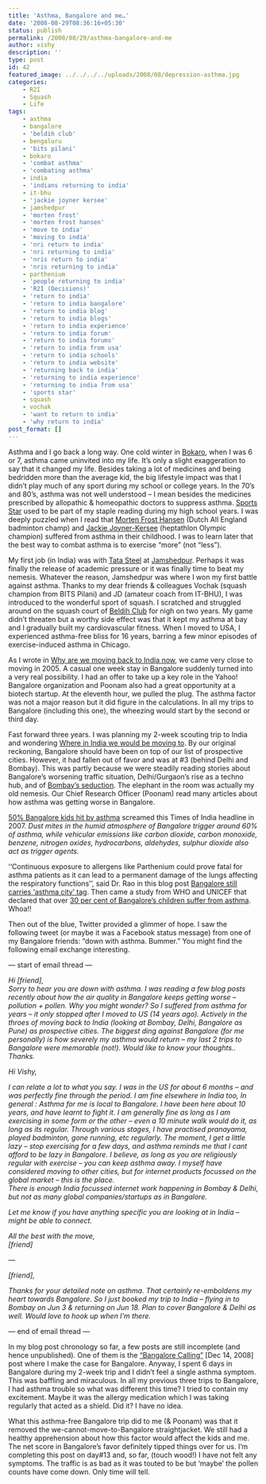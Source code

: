 ```yaml
---
title: 'Asthma, Bangalore and me…'
date: '2008-08-29T08:36:16+05:30'
status: publish
permalink: /2008/08/29/asthma-bangalore-and-me
author: vishy
description: ''
type: post
id: 42
featured_image: ../../../../uploads/2008/08/depression-asthma.jpg
categories: 
    - R2I
    - Squash
    - Life
tags:
    - asthma
    - bangalore
    - 'beldih club'
    - bengaluru
    - 'bits pilani'
    - bokaro
    - 'combat asthma'
    - 'combating asthma'
    - india
    - 'indians returning to india'
    - it-bhu
    - 'jackie joyner kersee'
    - jamshedpur
    - 'morten frost'
    - 'morten frost hansen'
    - 'move to india'
    - 'moving to india'
    - 'nri return to india'
    - 'nri returning to india'
    - 'nris return to india'
    - 'nris returning to india'
    - parthenium
    - 'people returning to india'
    - 'R2I (Decisions)'
    - 'return to india'
    - 'return to india bangalore'
    - 'return to india blog'
    - 'return to india blogs'
    - 'return to india experience'
    - 'return to india forum'
    - 'return to india forums'
    - 'return to india from usa'
    - 'return to india schools'
    - 'return to india website'
    - 'returning back to india'
    - 'returning to india experience'
    - 'returning to india from usa'
    - 'sports star'
    - squash
    - vochak
    - 'want to return to india'
    - 'why return to india'
post_format: []
---
```


Asthma and I go back a long way. One cold winter in [Bokaro](http://en.wikipedia.org/wiki/Bokaro_Steel_City), when I was 6 or 7, asthma came uninvited into my life. It’s only a slight exaggeration to say that it changed my life. Besides taking a lot of medicines and being bedridden more than the average kid, the big lifestyle impact was that I didn’t play much of any sport during my school or college years. In the 70’s and 80’s, asthma was not well understood – I mean besides the medicines prescribed by allopathic &amp; homeopathic doctors to suppress asthma. [Sports Star](http://www.sportstaronnet.com/) used to be part of my staple reading during my high school years. I was deeply puzzled when I read that [Morten Frost Hansen](http://en.wikipedia.org/wiki/Morten_Frost) (Dutch All England badminton champ) and [Jackie Joyner-Kersee](http://en.wikipedia.org/wiki/Jackie_Joyner_Kersee) (heptathlon Olympic champion) suffered from asthma in their childhood. I was to learn later that the best way to combat asthma is to exercise “more” (not “less”).

My first job (in India) was with [Tata Steel](http://www.tatasteel.com/) at [Jamshedpur](http://en.wikipedia.org/wiki/Jamshedpur). Perhaps it was finally the release of academic pressure or it was finally time to beat my nemesis. Whatever the reason, Jamshedpur was where I won my first battle against asthma. Thanks to my dear friends &amp; colleagues Vochak (squash champion from BITS Pilani) and JD (amateur coach from IT-BHU), I was introduced to the wonderful sport of squash. I scratched and struggled around on the squash court of [Beldih Club](http://www.mapsofindia.com/jamshedpur/clubs/beldih.html) for nigh on two years. My game didn’t threaten but a worthy side effect was that it kept my asthma at bay and I gradually built my cardiovascular fitness. When I moved to USA, I experienced asthma-free bliss for 16 years, barring a few minor episodes of exercise-induced asthma in Chicago.

As I wrote in [Why are we moving back to India now](http://ulaar.wordpress.com/2008/06/02/why-are-we-moving-back-to-india/), we came very close to moving in 2005. A casual one week stay in Bangalore suddenly turned into a very real possibility. I had an offer to take up a key role in the Yahoo! Bangalore organization and Poonam also had a great opportunity at a biotech startup. At the eleventh hour, we pulled the plug. The asthma factor was not a major reason but it did figure in the calculations. In all my trips to Bangalore (including this one), the wheezing would start by the second or third day.

Fast forward three years. I was planning my 2-week scouting trip to India and wondering [Where in India we would be moving to](http://ulaar.wordpress.com/2008/05/30/where-in-india-are-we-moving-to/). By our original reckoning, Bangalore should have been on top of our list of prospective cities. However, it had fallen out of favor and was at #3 (behind Delhi and Bombay). This was partly because we were steadily reading stories about Bangalore’s worsening traffic situation, Delhi/Gurgaon’s rise as a techno hub, and of [Bombay’s seduction](http://ulaar.wordpress.com/2008/06/12/the-bombay-seduction/). The elephant in the room was actually my old nemesis. Our Chief Research Officer (Poonam) read many articles about how asthma was getting worse in Bangalore.

[50% Bangalore kids hit by asthma](http://timesofindia.indiatimes.com/articleshow/2520601.cms) screamed this Times of India headline in 2007. *Dust mites in the humid atmosphere of Bangalore trigger around 60% of asthma, while vehicular emissions like carbon dioxide, carbon monoxide, benzene, nitrogen oxides, hydrocarbons, aldehydes, sulphur dioxide also act as trigger agents.*

‘‘Continuous exposure to allergens like Parthenium could prove fatal for asthma patients as it can lead to a permanent damage of the lungs affecting the respiratory functions’’, said Dr. Rao in this blog post [Bangalore still carries ‘asthma city’ tag](http://bangalorebuzz.blogspot.com/2005/01/bangalore-still-carries-asthma-city.html). Then came a study from WHO and UNICEF that declared that over [30 per cent of Bangalore’s children suffer from asthma](http://www.rediff.com/news/2007/nov/06asthma.htm). Whoa!!

Then out of the blue, Twitter provided a glimmer of hope. I saw the following tweet (or maybe it was a Facebook status message) from one of my Bangalore friends: “down with asthma. Bummer.” You might find the following email exchange interesting.

— start of email thread —

*Hi \[friend\],  
Sorry to hear you are down with asthma. I was reading a few blog posts recently about how the air quality in Bangalore keeps getting worse – pollution + pollen. Why you might wonder? So I suffered from asthma for years – it only stopped after I moved to US (14 years ago). Actively in the throes of moving back to India (looking at Bombay, Delhi, Bangalore as Pune) as prospective cities. The biggest ding against Bangalore (for me personally) is how severely my asthma would return – my last 2 trips to Bangalore were memorable (not!). Would like to know your thoughts..  
Thanks.*

*Hi Vishy,*

*I can relate a lot to what you say. I was in the US for about 6 months – and was perfectly fine through the period. I am fine elsewhere in India too, In general : Asthma for me is local to Bangalore. I have been here about 10 years, and have learnt to fight it. I am generally fine as long as I am exercising in some form or the other – even a 10 minute walk would do it, as long as its regular. Through various stages, I have practised pranayama, played badminton, gone running, etc regularly. The moment, I get a little lazy – stop exercising for a few days, and asthma reminds me that I cant afford to be lazy in Bangalore. I believe, as long as you are religiously regular with exercise – you can keep asthma away. I myself have considered moving to other cities, but for internet products focussed on the global market – this is the place.  
There is enough India focussed internet work happening in Bombay &amp; Delhi, but not as many global companies/startups as in Bangalore.*

*Let me know if you have anything specific you are looking at in India – might be able to connect.*

*All the best with the move,  
\[friend\]*

—

*\[friend\],*

*Thanks for your detailed note on asthma. That certainly re-emboldens my heart towards Bangalore. So I just booked my trip to India – flying in to Bombay on Jun 3 &amp; returning on Jun 18. Plan to cover Bangalore &amp; Delhi as well. Would love to hook up when I’m there.*

— end of email thread —

In my blog post chronology so far, a few posts are still incomplete (and hence unpublished). One of them is the [“Bangalore Calling”](http://www.ulaar.com/2008/12/14/bangalore-calling/) \[Dec 14, 2008\] post where I make the case for Bangalore. Anyway, I spent 6 days in Bangalore during my 2-week trip and I didn’t feel a single asthma symptom. This was baffling and miraculous. In all my previous three trips to Bangalore, I had asthma trouble so what was different this time? I tried to contain my excitement. Maybe it was the allergy medication which I was taking regularly that acted as a shield. Did it? I have no idea.

What this asthma-free Bangalore trip did to me (&amp; Poonam) was that it removed the we-cannot-move-to-Bangalore straightjacket. We still had a healthy apprehension about how this factor would affect the kids and me. The net score in Bangalore’s favor definitely tipped things over for us. I’m completing this post on day#13 and, so far, (touch wood!) I have not felt any symptoms. The traffic is as bad as it was touted to be but ‘maybe’ the pollen counts have come down. Only time will tell.

